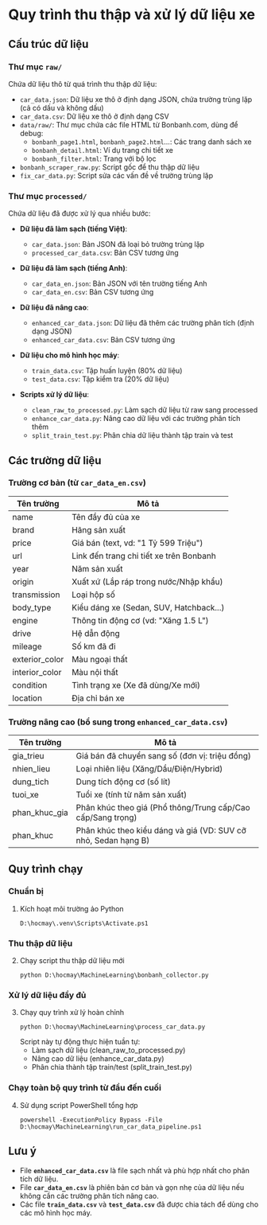 # Quy trình thu thập và xử lý dữ liệu xe

## Cấu trúc dữ liệu

### Thư mục `raw/`
Chứa dữ liệu thô từ quá trình thu thập dữ liệu:
- `car_data.json`: Dữ liệu xe thô ở định dạng JSON, chứa trường trùng lặp (cả có dấu và không dấu)
- `car_data.csv`: Dữ liệu xe thô ở định dạng CSV 
- `data/raw/`: Thư mục chứa các file HTML từ Bonbanh.com, dùng để debug:
  - `bonbanh_page1.html`, `bonbanh_page2.html`...: Các trang danh sách xe
  - `bonbanh_detail.html`: Ví dụ trang chi tiết xe
  - `bonbanh_filter.html`: Trang với bộ lọc
- `bonbanh_scraper_raw.py`: Script gốc để thu thập dữ liệu
- `fix_car_data.py`: Script sửa các vấn đề về trường trùng lặp

### Thư mục `processed/`
Chứa dữ liệu đã được xử lý qua nhiều bước:
- **Dữ liệu đã làm sạch (tiếng Việt)**:
  - `car_data.json`: Bản JSON đã loại bỏ trường trùng lặp
  - `processed_car_data.csv`: Bản CSV tương ứng
  
- **Dữ liệu đã làm sạch (tiếng Anh)**:
  - `car_data_en.json`: Bản JSON với tên trường tiếng Anh
  - `car_data_en.csv`: Bản CSV tương ứng

- **Dữ liệu đã nâng cao**:
  - `enhanced_car_data.json`: Dữ liệu đã thêm các trường phân tích (định dạng JSON)
  - `enhanced_car_data.csv`: Bản CSV tương ứng
  
- **Dữ liệu cho mô hình học máy**:
  - `train_data.csv`: Tập huấn luyện (80% dữ liệu)
  - `test_data.csv`: Tập kiểm tra (20% dữ liệu)
  
- **Scripts xử lý dữ liệu**:
  - `clean_raw_to_processed.py`: Làm sạch dữ liệu từ raw sang processed
  - `enhance_car_data.py`: Nâng cao dữ liệu với các trường phân tích thêm
  - `split_train_test.py`: Phân chia dữ liệu thành tập train và test

## Các trường dữ liệu

### Trường cơ bản (từ `car_data_en.csv`)
| Tên trường | Mô tả |
|------------|-------|
| name | Tên đầy đủ của xe |
| brand | Hãng sản xuất |
| price | Giá bán (text, vd: "1 Tỷ 599 Triệu") |
| url | Link đến trang chi tiết xe trên Bonbanh |
| year | Năm sản xuất |
| origin | Xuất xứ (Lắp ráp trong nước/Nhập khẩu) |
| transmission | Loại hộp số |
| body_type | Kiểu dáng xe (Sedan, SUV, Hatchback...) |
| engine | Thông tin động cơ (vd: "Xăng 1.5 L") |
| drive | Hệ dẫn động |
| mileage | Số km đã đi |
| exterior_color | Màu ngoại thất |
| interior_color | Màu nội thất |
| condition | Tình trạng xe (Xe đã dùng/Xe mới) |
| location | Địa chỉ bán xe |

### Trường nâng cao (bổ sung trong `enhanced_car_data.csv`)
| Tên trường | Mô tả |
|------------|-------|
| gia_trieu | Giá bán đã chuyển sang số (đơn vị: triệu đồng) |
| nhien_lieu | Loại nhiên liệu (Xăng/Dầu/Điện/Hybrid) |
| dung_tich | Dung tích động cơ (số lít) |
| tuoi_xe | Tuổi xe (tính từ năm sản xuất) |
| phan_khuc_gia | Phân khúc theo giá (Phổ thông/Trung cấp/Cao cấp/Sang trọng) |
| phan_khuc | Phân khúc theo kiểu dáng và giá (VD: SUV cỡ nhỏ, Sedan hạng B) |

## Quy trình chạy

### Chuẩn bị
1. Kích hoạt môi trường ảo Python
   ```
   D:\hocmay\.venv\Scripts\Activate.ps1
   ```

### Thu thập dữ liệu
2. Chạy script thu thập dữ liệu mới
   ```
   python D:\hocmay\MachineLearning\bonbanh_collector.py
   ```

### Xử lý dữ liệu đầy đủ
3. Chạy quy trình xử lý hoàn chỉnh
   ```
   python D:\hocmay\MachineLearning\process_car_data.py
   ```
   Script này tự động thực hiện tuần tự:
   - Làm sạch dữ liệu (clean_raw_to_processed.py)
   - Nâng cao dữ liệu (enhance_car_data.py)
   - Phân chia thành tập train/test (split_train_test.py)

### Chạy toàn bộ quy trình từ đầu đến cuối
4. Sử dụng script PowerShell tổng hợp
   ```
   powershell -ExecutionPolicy Bypass -File D:\hocmay\MachineLearning\run_car_data_pipeline.ps1
   ```

## Lưu ý
- File **`enhanced_car_data.csv`** là file sạch nhất và phù hợp nhất cho phân tích dữ liệu.
- File **`car_data_en.csv`** là phiên bản cơ bản và gọn nhẹ của dữ liệu nếu không cần các trường phân tích nâng cao.
- Các file **`train_data.csv`** và **`test_data.csv`** đã được chia tách để dùng cho các mô hình học máy.